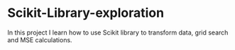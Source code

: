 # Scikit-Library-exploration
In this project I learn how to use Scikit library to transform data, grid search and MSE calculations.
